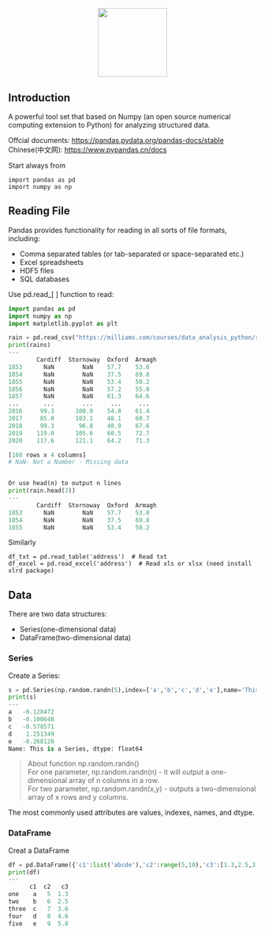 <div align=center><img src=https://pandas.pydata.org/static/img/pandas.svg height=139.2 weight=344.5></div>


## Introduction
A powerful tool set that based on Numpy (an open source numerical computing extension to Python) for analyzing structured data.

Offcial documents: https://pandas.pydata.org/pandas-docs/stable   
Chinese(中文网): https://www.pypandas.cn/docs

Start always from
```
import pandas as pd
import numpy as np
```

## Reading File
Pandas provides functionality for reading in all sorts of file formats, including:
+ Comma separated tables (or tab-separated or space-separated etc.)
+ Excel spreadsheets
+ HDF5 files
+ SQL databases

Use pd.read_[ ] function to read:

```Python
import pandas as pd
import numpy as np
import matplotlib.pyplot as plt

rain = pd.read_csv("https://milliams.com/courses/data_analysis_python/rain.csv")
print(rains)
---
        Cardiff  Stornoway  Oxford  Armagh
1853      NaN        NaN    57.7    53.0
1854      NaN        NaN    37.5    69.8
1855      NaN        NaN    53.4    50.2
1856      NaN        NaN    57.2    55.0
1857      NaN        NaN    61.3    64.6
...       ...        ...     ...     ...
2016     99.3      100.0    54.8    61.4
2017     85.0      103.1    48.1    60.7
2018     99.3       96.8    48.9    67.6
2019    119.0      105.6    60.5    72.7
2020    117.6      121.1    64.2    71.3

[168 rows x 4 columns]
# NaN- Not a Number - Missing data


Or use head(n) to output n lines
print(rain.head(3))
---
        Cardiff  Stornoway  Oxford  Armagh
1853      NaN        NaN    57.7    53.0
1854      NaN        NaN    37.5    69.8
1855      NaN        NaN    53.4    50.2
```

Similarly
```
df_txt = pd.read_table('address')  # Read txt
df_excel = pd.read_excel('address')  # Read xls or xlsx (need install xlrd package)
```


## Data
There are two data structures:
+ Series(one-dimensional data)
+ DataFrame(two-dimensional data)

### Series
Create a Series:
```Python
s = pd.Series(np.random.randn(5),index=['a','b','c','d','e'],name='This is a Series',dtype='float64')
print(s)
---
a   -0.128472
b   -0.100648
c   -0.578571
d    1.251349
e   -0.268120
Name: This is a Series, dtype: float64
```

> About function np.random.randn()   
> For one parameter, np.random.randn(n) - it will output a one-dimensional array of n columns in a row.  
> For two parameter, np.random.randn(x,y) - outputs a two-dimensional array of x rows and y columns.

The most commonly used attributes are values, indexes, names, and dtype.

### DataFrame
Creat a DataFrame
```Python
df = pd.DataFrame({'c1':list('abcde'),'c2':range(5,10),'c3':[1.3,2.5,3.6,4.6,5.8]}, index=['one', 'two', 'three', 'four', 'five'])
print(df)
---
      c1  c2   c3
one    a   5  1.3
two    b   6  2.5
three  c   7  3.6
four   d   8  4.6
five   e   9  5.8
```
